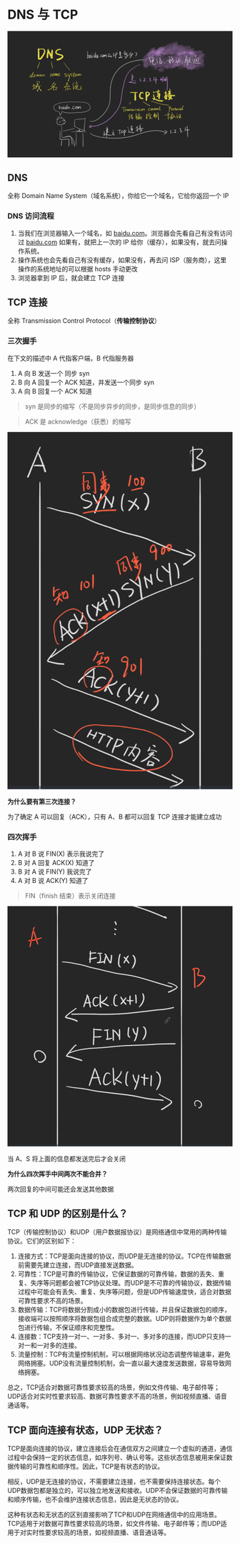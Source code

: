 # DNS 与 TCP

![](./images/dns-tcp-1.jpg)

## DNS

全称 Domain Name System（域名系统），你给它一个域名，它给你返回一个 IP

### DNS 访问流程

1. 当我们在浏览器输入一个域名，如 [baidu.com](http://baidu.com)。浏览器会先看自己有没有访问过 [baidu.com](http://baidu.com) 如果有，就把上一次的 IP 给你（缓存），如果没有，就去问操作系统。
2. 操作系统也会先看自己有没有缓存，如果没有，再去问 ISP（服务商），这里操作的系统地址的可以根据 hosts 手动更改
3. 浏览器拿到 IP 后，就会建立 TCP 连接

## TCP 连接

全称 Transmission Control Protocol（**传输控制协议**）

### 三次握手

在下文的描述中 A 代指客户端，B 代指服务器

1. A 向 B 发送一个 同步 syn
2. B 向 A 回复一个 ACK 知道，并发送一个同步 syn
3. A 向 B 回复一个 ACK 知道

> syn 是同步的缩写（不是同步异步的同步，是同步信息的同步）

> ACK 是 acknowledge（获悉）的缩写

<img class="w-100" src="./images/dns-tcp-2.png"/>

**为什么要有第三次连接？**

为了确定 A 可以回复（ACK），只有 A、B 都可以回复 TCP 连接才能建立成功

### 四次挥手

1. A 对 B 说 FIN(X) 表示我说完了
2. B 对 A 回复 ACK(X) 知道了
3. B 对 A 说 FIN(Y) 我说完了
4. A 对 B 说 ACK(Y) 知道了

> FIN（finish 结束）表示关闭连接

<img class="w-100" src="./images/dns-tcp-3.png"/>

当 A、S 将上面的信息都发送完后才会关闭

**为什么四次挥手中间两次不能合并？**

两次回复的中间可能还会发送其他数据

## TCP 和 UDP 的区别是什么？

TCP（传输控制协议）和UDP（用户数据报协议）是网络通信中常用的两种传输协议。它们的区别如下：

1. 连接方式：TCP是面向连接的协议，而UDP是无连接的协议。TCP在传输数据前需要先建立连接，而UDP直接发送数据。
2. 可靠性：TCP是可靠的传输协议，它保证数据的可靠传输，数据的丢失、重复、失序等问题都会被TCP协议处理。而UDP是不可靠的传输协议，数据传输过程中可能会有丢失、重复、失序等问题，但是UDP传输速度快，适合对数据可靠性要求不高的场景。
3. 数据传输：TCP将数据分割成小的数据包进行传输，并且保证数据包的顺序，接收端可以按照顺序将数据包组合成完整的数据。UDP则将数据作为单个数据包进行传输，不保证顺序和完整性。
4. 连接数：TCP支持一对一、一对多、多对一、多对多的连接，而UDP只支持一对一和一对多的连接。
5. 流量控制：TCP有流量控制机制，可以根据网络状况动态调整传输速率，避免网络拥塞。UDP没有流量控制机制，会一直以最大速度发送数据，容易导致网络拥塞。

总之，TCP适合对数据可靠性要求较高的场景，例如文件传输、电子邮件等；UDP适合对实时性要求较高、数据可靠性要求不高的场景，例如视频直播、语音通话等。

## TCP 面向连接有状态，UDP 无状态？

TCP是面向连接的协议，建立连接后会在通信双方之间建立一个虚拟的通道，通信过程中会保持一定的状态信息，如序列号、确认号等。这些状态信息被用来保证数据传输的可靠性和顺序性。因此，TCP是有状态的协议。

相反，UDP是无连接的协议，不需要建立连接，也不需要保持连接状态。每个UDP数据包都是独立的，可以独立地发送和接收。UDP不会保证数据的可靠传输和顺序传输，也不会维护连接状态信息，因此是无状态的协议。

这种有状态和无状态的区别直接影响了TCP和UDP在网络通信中的应用场景。TCP适用于对数据可靠性要求较高的场景，如文件传输、电子邮件等；而UDP适用于对实时性要求较高的场景，如视频直播、语音通话等。